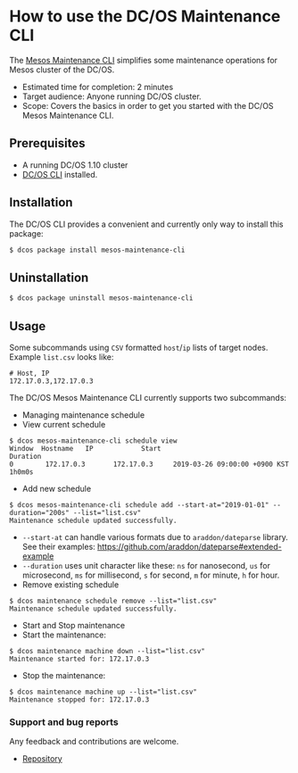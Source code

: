 # How to use the DC/OS Maintenance CLI
The [Mesos Maintenance CLI](https://github.com/minyk/dcos-maintenance-cli) simplifies some maintenance operations for Mesos cluster of the DC/OS.

- Estimated time for completion: 2 minutes
- Target audience: Anyone running DC/OS cluster.
- Scope: Covers the basics in order to get you started with the DC/OS Mesos Maintenance CLI.

## Prerequisites

- A running DC/OS 1.10 cluster
- [DC/OS CLI](https://dcos.io/docs/1.10/usage/cli/install/) installed.

## Installation

The DC/OS CLI provides a convenient and currently only way to install this package:

```bash
$ dcos package install mesos-maintenance-cli
```

## Uninstallation

```bash
$ dcos package uninstall mesos-maintenance-cli
```

## Usage
Some subcommands using `CSV` formatted `host`/`ip` lists of target nodes. Example `list.csv` looks like:
```
# Host, IP
172.17.0.3,172.17.0.3
```

The DC/OS Mesos Maintenance CLI currently supports two subcommands:
- Managing maintenance schedule
 - View current schedule
```
$ dcos mesos-maintenance-cli schedule view
Window	Hostname   IP 		     Start				            Duration
0	     172.17.0.3       172.17.0.3     2019-03-26 09:00:00 +0900 KST	1h0m0s
```
 - Add new schedule
```
$ dcos mesos-maintenance-cli schedule add --start-at="2019-01-01" --duration="200s" --list="list.csv"
Maintenance schedule updated successfully.
```
   - `--start-at` can handle various formats due to `araddon/dateparse` library. See their examples: https://github.com/araddon/dateparse#extended-example
   - `--duration` uses unit character like these: `ns` for nanosecond, `us` for microsecond, `ms` for millisecond, `s` for second, `m` for minute, `h` for hour.
 - Remove existing schedule
```
$ dcos maintenance schedule remove --list="list.csv"
Maintenance schedule updated successfully.
```

- Start and Stop maintenance
 - Start the maintenance:
```
$ dcos maintenance machine down --list="list.csv"
Maintenance started for: 172.17.0.3
```
 - Stop the maintenance:
 ```
 $ dcos maintenance machine up --list="list.csv"
 Maintenance stopped for: 172.17.0.3
 ```


### Support and bug reports

Any feedback and contributions are welcome.

- [Repository](https://github.com/minyk/dcos-maintenance-cli)
